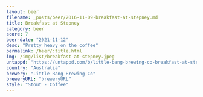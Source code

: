 ```yaml
---
layout: beer
filename: _posts/beer/2016-11-09-breakfast-at-stepney.md
title: Breakfast at Stepney
category: beer
score: 7
beer-date: "2021-11-12"
desc: "Pretty heavy on the coffee"
permalink: /beer/:title.html
img: /img/list/breakfast-at-stepney.jpeg
untappd: "https://untappd.com/b/little-bang-brewing-co-breakfast-at-stepney/1615367"
country: "Australia"
brewery: "Little Bang Brewing Co"
breweryURL: "breweryURL"
style: "Stout - Coffee"
---
```

